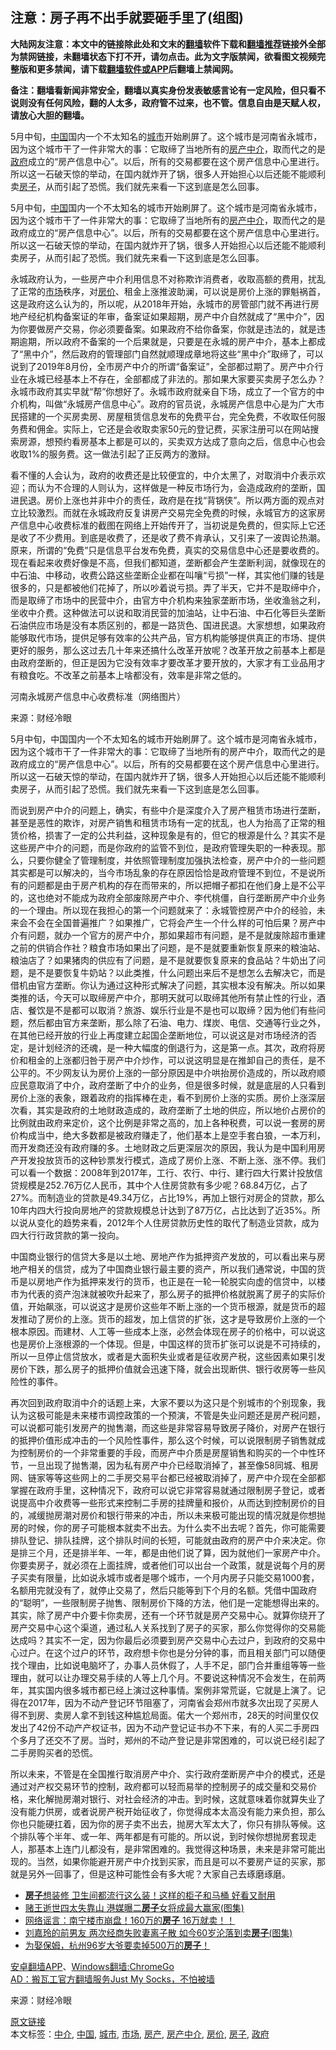  <h2>注意：房子再不出手就要砸手里了(组图)</h2> <p class="notice"><b>大陆网友注意：本文中的链接除此处和文末的<a href="https://github.com/bannedbook/fanqiang" >翻墙</a>软件下载和<a href="https://github.com/killgcd/justmysocks/blob/master/README.md">翻墙推荐</a>链接外全部为禁网链接，未翻墙状态下打不开，请勿点击。此为文字版禁闻，欲看图文视频完整版和更多禁闻，请下载<a href="https://github.com/bannedbook/fanqiang">翻墙软件或APP</a>后翻墙上禁闻网。</p><p>备注：翻墙看新闻非常安全，翻墙以真实身份发表敏感言论有一定风险，但只看不说则没有任何风险，翻的人太多，政府管不过来，也不管。信息自由是天赋人权，请放心大胆的翻墙。</b></p>  <div class="entry"> <p id="summary">5月中旬，<span class='wp_keywordlink_affiliate'><a href="https://www.bannedbook.org/" title="中国" target="_blank">中国</a></span>国内一个不太知名的<a href="https://www.bannedbook.org/bnews/tag/%E5%9F%8E%E5%B8%82/" class="st_tag internal_tag" rel="tag" title="标签 城市 下的日志">城市</a>开始刷屏了。这个城市是河南省永城市，因为这个城市干了一件非常大的事：它取缔了当地所有的<a href="https://www.bannedbook.org/bnews/tag/%E6%88%BF%E4%BA%A7/" class="st_tag internal_tag" rel="tag" title="标签 房产 下的日志">房产</a><a href="https://www.bannedbook.org/bnews/tag/%E4%B8%AD%E4%BB%8B/" class="st_tag internal_tag" rel="tag" title="标签 中介 下的日志">中介</a>，取而代之的是<a href="https://www.bannedbook.org/bnews/tag/%e6%94%bf%e5%ba%9c/" class="st_tag internal_tag" rel="tag" title="标签 政府 下的日志">政府</a>成立的“房产信息中心”。以后，所有的交易都要在这个房产信息中心里进行。所以这一石破天惊的举动，在国内就炸开了锅，很多人开始担心以后还能不能顺利卖<a href="https://www.bannedbook.org/bnews/tag/%e6%88%bf%e5%ad%90/" class="st_tag internal_tag" rel="tag" title="标签 房子 下的日志">房子</a>，从而引起了恐慌。我们就先来看一下这到底是怎么回事。</p> <p id="conimg">5月中旬，<a href="https://www.bannedbook.org/bnews/tag/%E4%B8%AD%E5%9B%BD/" class="st_tag internal_tag" rel="tag" title="标签 中国 下的日志">中国</a>国内一个不太知名的城市开始刷屏了。这个城市是河南省永城市，因为这个城市干了一件非常大的事：它取缔了当地所有的<a href="https://www.bannedbook.org/bnews/tag/%E6%88%BF%E4%BA%A7%E4%B8%AD%E4%BB%8B/" class="st_tag internal_tag" rel="tag" title="标签 房产中介 下的日志">房产中介</a>，取而代之的是政府成立的&ldquo;房产信息中心&rdquo;。以后，所有的交易都要在这个房产信息中心里进行。所以这一石破天惊的举动，在国内就炸开了锅，很多人开始担心以后还能不能顺利卖房子，从而引起了恐慌。我们就先来看一下这到底是怎么回事。</p> <p>永城政府认为，一些房产中介利用信息不对称欺诈消费者，收取高额的费用，扰乱了正常的<a href="https://www.bannedbook.org/bnews/tag/%E5%B8%82%E5%9C%BA/" class="st_tag internal_tag" rel="tag" title="标签 市场 下的日志">市场</a>秩序，对<a href="https://www.bannedbook.org/bnews/tag/%E6%88%BF%E4%BB%B7/" class="st_tag internal_tag" rel="tag" title="标签 房价 下的日志">房价</a>、租金上涨推波助澜，可以说是房价上涨的罪魁祸首，这是政府这么认为的，所以呢，从2018年开始，永城市的房管部门就不再进行房地产经纪机构备案证的年审，备案证如果超期，房产中介自然就成了&ldquo;黑中介&rdquo;，因为你要做房产交易，你必须要备案。如果政府不给你备案，你就是违法的，就是违期逾期，所以政府不备案的一个后果就是，只要是在永城的房产中介，基本上都成了&ldquo;黑中介&rdquo;，然后政府的管理部门自然就顺理成章地将这些&ldquo;黑中介&rdquo;取缔了，可以说到了2019年8月份，全市房产中介的所谓&ldquo;备案证&rdquo;，全部都过期了。房产中介行业在永城已经基本上不存在，全部都成了非法的。那如果大家要买卖房子怎么办？永城市政府其实早就&ldquo;帮&rdquo;你想好了。永城市政府就亲自下场，成立了一个官方的中介机构，叫做&ldquo;永城房产信息中心&rdquo;。政府的官员说，永城房产信息中心是为广大市民搭建的一个买房卖房、房屋租赁信息发布的免费平台，完全免费，不收取任何服务费和佣金。实际上，它还是会收取卖家50元的登记费，买家注册可以在网站搜索房源，想预约看房基本上都是可以的，买卖双方达成了意向之后，信息中心也会收取1%的服务费。这一做法引起了正反两方的激辩。</p>  <p>看不懂的人会认为，政府的收费还是比较便宜的，中介太黑了，对取消中介表示欢迎；而认为不合理的人则认为，这样做是一种反市场行为，会造成政府的垄断，国进民退。房价上涨也并非中介的责任，政府是在找&ldquo;背锅侠&rdquo;。所以两方面的观点对立比较激烈。而就在永城政府反复讲房产交易完全免费的时候，永城官方的这家房产信息中心收费标准的截图在网络上开始传开了，当初说是免费的，但实际上它还是收了不少费用。到底是收费了，还是收了费不肯承认，又引来了一波舆论热潮。原来，所谓的&ldquo;免费&rdquo;只是信息平台发布免费，真实的交易信息中心还是要收费的。现在看起来收费好像是不高，但我们都知道，垄断都会产生垄断利润，就像现在的中石油、中移动，收费公路这些垄断企业都在叫嚷&ldquo;亏损&rdquo;一样，其实他们赚的钱是很多的，只是都被他们花掉了，所以吵着说亏损。弄了半天，它并不是取缔中介，而是取缔了市场中的民营中介，由官方中介机构来独家垄断市场，坐收渔翁之利，坐收中介费。这种做法可以说和取消民营的加油站，让中石油、中石化等巨头垄断石油供应市场是没有本质区别的，都是一路货色、国进民退。大家想想，如果政府能够取代市场，提供足够有效率的公共产品，官方机构能够提供真正的市场、提供更好的服务，那么这过去几十年来还搞什么改革开放呢？改革开放之前基本上都是由政府垄断的，但正是因为它没有效率才要改革才要开放的，大家才有工业品用才有粮食吃。不改革之前基本上啥都没有，效率是非常之低的。</p> <p>河南永城房产信息中心收费标准（网络图片）</p> <p> 来源：财经冷眼 </p>  <p id="summary">5月中旬，中国国内一个不太知名的城市开始刷屏了。这个城市是河南省永城市，因为这个城市干了一件非常大的事：它取缔了当地所有的房产中介，取而代之的是政府成立的“房产信息中心”。以后，所有的交易都要在这个房产信息中心里进行。所以这一石破天惊的举动，在国内就炸开了锅，很多人开始担心以后还能不能顺利卖房子，从而引起了恐慌。我们就先来看一下这到底是怎么回事。</p> <p>而说到房产中介的问题上，确实，有些中介是深度介入了房产租赁市场进行垄断，甚至是恶性的欺诈，对房产销售和租赁市场有一定的扰乱，也人为抬高了正常的租赁价格，损害了一定的公共利益，这种现象是有的，但它的根源是什么？其实不是这些房产中介的问题，而是你政府的监管不到位，是政府管理失职的一种表现。那么，只要你健全了管理制度，并依照管理制度加强执法检查，房产中介的一些问题其实都是可以解决的，当今市场乱象的存在原因恰恰是政府管理不到位，不是说所有的问题都是由于房产机构的存在而带来的，所以把帽子都扣在他们身上是不公平的，这也绝对不能成为政府全部废除房产中介、李代桃僵，自行垄断房产中介业务的一个理由。所以现在我担心的第一个问题就来了：永城管控房产中介的经验，未来会不会在全国普遍推广？如果推广，它将会产生一个什么样的可怕后果？房产中介有问题，就办一个官方的房产中介，那如果超市有问题，是不是就废除超市重建之前的供销合作社？粮食市场如果出了问题，是不是就要重新恢复原来的粮油站、粮油店了？如果猪肉的供应有了问题，是不是就要恢复原来的食品站？牛奶出了问题，是不是要恢复牛奶站？以此类推，什么问题出来后不是想怎么去解决它，而是借机由官方垄断。你认为通过这种形式解决了问题，其实根本没有解决。所以如果类推的话，今天可以取缔房产中介，那明天就可以取缔其他所有禁止性的行业，酒店、餐饮是不是都可以取消？旅游、娱乐行业是不是也可以取缔？因为他们有些问题，然后都由官方来垄断，那么除了石油、电力、煤炭、电信、交通等行业之外，在其他已经开放的行业上再度建立起国企垄断地位，可以说这是对市场经济的否定，是计划经济的还魂，是一种大幅度的倒退行为，这是第一点。其次，政府将房价和租金的上涨都归咎于房产中介炒作，可以说这明显是在推卸自己的责任，是不公平的。不少网友认为房价上涨的一部分原因是中介哄抬房价造成的，所以政府顺应民意取消了中介，政府垄断了中介的业务，但是很多时候，就是底层的人只看到房价上涨的表象，跟着政府的指挥棒在走，看不到房价上涨的实质。房价上涨深层次看，其实是政府的土地财政造成的，政府垄断了土地的供应，所以地价占房价的比例就由政府来定价，这个比例是非常之高的，加上各种税费，可以说一套房的房价构成当中，绝大多数都是被政府赚走了，他们基本上是空手套白狼，一本万利，而开发商还没有政府赚的多。土地财政之后更深层次的原因，我认为是中国利用房产开发投放货币的这种钞票发行模式，造成了房价上涨、不断上涨、涨不停。我们可以看一个数据：2008年到2017年，工行、农行、中行、建行四大行累计投放信贷规模是252.76万亿人民币，其中个人住房贷款有多少呢？68.84万亿，占了27%。而制造业的贷款是49.34万亿，占比19%，再加上银行对房企的贷款，那么10年内四大行投向房地产的贷款规模总计达到了87万亿，占比达到了近35%。所以说从变化的趋势来看，2012年个人住房贷款历史性的取代了制造业贷款，成为四大行行政贷款的第一投向。</p> <p>中国商业银行的信贷大多是以土地、房地产作为抵押资产发放的，可以看出来与房地产相关的信贷，成为了中国商业银行最主要的资产，所以我们通常说，中国的货币是以房地产作为抵押来发行的货币，也正是在一轮一轮脱实向虚的信贷中，以楼市为代表的资产泡沫就被吹升起来了，那么房子的抵押价格就脱离了房子的实际价值，开始飙涨，可以说这才是房价这些年不断上涨的一个货币根源，就是货币的超发推动了房价的上涨。货币的超发，加上信贷的扩张，这才是导致房价上涨的一个根本原因。而建材、人工等一些成本上涨，必然会体现在房子的价格中，可以说这也是房价上涨根源的一个体现。但是，中国这样的货币扩张可以说是不可持续的，所以一旦停止信贷放水，或者是大面积失业或者是征收房产税，这些因素如果引发房价下跌，那么房子的抵押价值就会迅速下降，就会出现断供、银行收房等一些风险性的事件。</p>  <p>再次回到政府取消中介的话题上来，大家不要以为这只是个别城市的个别现象，我认为这极可能是未来楼市调控政策的一个预演，不管是失业问题还是房产税问题，可以说都可能引发房产的抛售潮，而这些是非常容易导致房子降价，对房产在银行的抵押价值形成冲击的一个风险性事件，那么这个时候，可以说限制房子销售就成为控制房价的一个非常重要的手段，而房产中介质是房屋销售和购买的一个中性环节，一旦出现了抛售潮，因为私有房产中介已经取消掉了，甚至像58同城、租房网、链家等等这些网上的二手房交易平台都已经被取消掉了，房产中介现在全部都掌握在政府手里，这种情况下，政府可以说它非常容易就通过限制房子登记，或者说提高中介收费等一些形式来控制二手房的挂牌量和报价，从而达到控制房价的目的，减缓抛房潮对房价和银行带来的冲击，所以未来极可能出现的情况就是你想抛房的时候，你的房子可能根本就卖不出去。为什么卖不出去呢？首先，你可能需要排队登记、排队挂牌，这个排队时间的长短，可能就由政府的房产中介来决定。你是排三个月，还是排半年、一年，都是由他们说了算，因为就他们一家房产中介。你要卖房子，就必须在上面挂牌，或者他们可以出台一个政策，就是说每个月的房子买卖有限量，比如说永城市或者是哪个城市，一个月内房子只能交易1000套，名额用完就没有了，就停止交易了，然后只能等到下个月的名额。凭借中国政府的&ldquo;聪明&rdquo;，一些限制房子抛售、限制房价下降的方法，他们是一定能想得出来的。其实，除了房产中介要卡你卖房，还有一个环节就是房产交易中心。就算你绕开了房产交易中心这个渠道，通过私人关系找到了房子的买家，那么你觉得你的交易能达成吗？其实不一定，因为你最后必须要到房产交易中心去过户，到政府的交易中心过户。在这个过户的环节，政府想卡你也是分分钟的事，而且相关部门可以随便找个理由，比如说电脑坏了，办事人员休假了，人手不足，部门合并重组等等一些理由，就可以让办理交易手续的人等上几个月。不要说这种情况不会发生，在前两年，其实国内很多城市都已经上演过这种事情。案例非常荒诞，它就是上演了。记得在2017年，因为不动产登记环节阻塞了，河南省会郑州市就多次出现了买房人得不到房、卖房人拿不到钱这种尴尬局面。偌大一个郑州市，28天的时间里仅仅发出了42份不动产产权证书，因为不动产登记证书办不下来，有的人买二手房四个多月了还交不了房。当时，郑州的不动产登记是非常困难的，可以说已经引起了二手房购买者的恐慌。</p> <p>所以未来，不管是在全国推行取消房产中介、实行政府垄断房产中介的模式，还是通过对产权交易环节的控制，政府都可以轻而易举的控制房子的成交量和交易价格，来化解抛房潮对银行、对社会经济的冲击。到时候，这就意味着你就算失业了没有能力供房，或者说房产税开始征收了，你觉得成本太高没有能力来负担，那么你也只能硬扛着，因为你的房子卖不出去，抛房大军太大了，你只有排队等候。这个排队等个半年、或一年、两年都是有可能的。所以说，到时候你想抛房套现走人，那基本上连门儿都没有，是非常困难的。我觉得这种场景，未来是非常可能出现的。当然，如果你能避开房产中介找到买家，而且是可以不要房产证的买家，那就是另外一回事了，但是这种可能性会有多大呢？大家自己去琢磨琢磨。</p> <ul class='op-related-articles' title='相关阅读'> <li><a href='https://www.bannedbook.org/bnews/lifebaike/20200530/1336901.html' target='_blank'><b>房子</b>想装修 卫生间都流行这么装！这样的柜子和马桶 好看又耐用</a></li> <li><a href='https://www.bannedbook.org/bnews/yule/20200526/1334797.html' target='_blank'>赌王逝世四太失靠山 港媒曝二<b>房子</b>女将成最大赢家(图集)</a></li> <li><a href='https://www.bannedbook.org/bnews/comments/20200526/1334358.html' target='_blank'>网络谣言：南宁楼市崩盘！160万的<b>房子</b> 16万就卖！！</a></li> <li><a href='https://www.bannedbook.org/bnews/yule/20200525/1333885.html' target='_blank'>刘嘉玲的前男友 两次经商失败妻离子散 如今60岁沦落到卖<b>房子</b>(图集)</a></li> <li><a href='https://www.bannedbook.org/bnews/baitai/20200524/1333558.html' target='_blank'>为娶保姆，杭州96岁大爷要卖掉500万的<b>房子</b>！</a></li> </ul> <div class="texttj"> <a href="https://github.com/bannedbook/fanqiang/wiki/%E7%A6%81%E9%97%BB%E7%BD%91%E5%AE%89%E5%8D%93%E7%BF%BB%E5%A2%99%E6%96%B0%E9%97%BBAPP" target="_blank">安卓翻墙APP</a>、<a href="https://github.com/bannedbook/fanqiang/wiki/Chrome%E4%B8%80%E9%94%AE%E7%BF%BB%E5%A2%99%E5%8C%85" target="_blank">Windows翻墙:ChromeGo</a><br/> <a href="https://github.com/killgcd/justmysocks/blob/master/README.md" target="_blank">AD：搬瓦工官方翻墙服务Just My Socks，不怕被墙</a> </div><p> 来源：财经冷眼 </p> <a name='sharetosocial'></a>         <div><a href='https://www.bannedbook.org/bnews/cnnews/20200530/1336952.html'>原文链接</a></div>  </div><!--END ENTRY--> <div class="postfooter"> <div>本文标签：<a href="https://www.bannedbook.org/bnews/tag/%E4%B8%AD%E4%BB%8B/" rel="tag">中介</a>, <a href="https://www.bannedbook.org/bnews/tag/%E4%B8%AD%E5%9B%BD/" rel="tag">中国</a>, <a href="https://www.bannedbook.org/bnews/tag/%E5%9F%8E%E5%B8%82/" rel="tag">城市</a>, <a href="https://www.bannedbook.org/bnews/tag/%E5%B8%82%E5%9C%BA/" rel="tag">市场</a>, <a href="https://www.bannedbook.org/bnews/tag/%E6%88%BF%E4%BA%A7/" rel="tag">房产</a>, <a href="https://www.bannedbook.org/bnews/tag/%E6%88%BF%E4%BA%A7%E4%B8%AD%E4%BB%8B/" rel="tag">房产中介</a>, <a href="https://www.bannedbook.org/bnews/tag/%E6%88%BF%E4%BB%B7/" rel="tag">房价</a>, <a href="https://www.bannedbook.org/bnews/tag/%e6%88%bf%e5%ad%90/" rel="tag">房子</a>, <a href="https://www.bannedbook.org/bnews/tag/%e6%94%bf%e5%ba%9c/" rel="tag">政府</a></div>  </div><!--END POSTFOOTER--> 